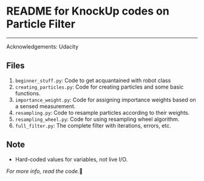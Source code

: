 # README for KnockUp codes on Particle Filter

---

Acknowledgements: Udacity

## Files
1. `beginner_stuff.py`: Code to get acquantained with robot class
2. `creating_particles.py`: Code for creating particles and some basic functions.
3. `importance_weight.py`: Code for assigning importance weights based on a sensed measurement.
4. `resampling.py`: Code to resample particles according to their weights.
5. `resampling_wheel.py`: Code for using resampling wheel algorithm.
6. `full_filter.py`: The complete filter with iterations, errors, etc.

## Note
- Hard-coded values for variables, not live I/O.

*For more info, read the code.*:monkey:
